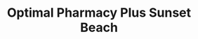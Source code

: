---
title: "Optimal Pharmacy Plus Sunset Beach"
url: /geraldton/optimal-pharmacy-plus-sunset-beach/
shop: chemist
---